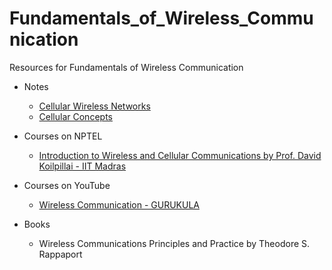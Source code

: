 # Fundamentals_of_Wireless_Communication
Resources for Fundamentals of Wireless Communication

- Notes
  - [Cellular Wireless Networks](https://www.tutorialspoint.com/wireless_communication/wireless_communication_cellular_networks.htm)
  - [Cellular Concepts](https://www.tutorialspoint.com/umts/umts_cellular_concepts_introduction.htm)

- Courses on NPTEL
  - [Introduction to Wireless and Cellular Communications by Prof. David Koilpillai - IIT Madras](https://nptel.ac.in/courses/106/106/106106167/)
  
- Courses on YouTube
  - [Wireless Communication - GURUKULA](https://www.youtube.com/playlist?list=PLA2UBjeRwle2Z9ItYhB6oPkDs7bLuvueb)
  
- Books
  - Wireless Communications Principles and Practice by Theodore S. Rappaport
